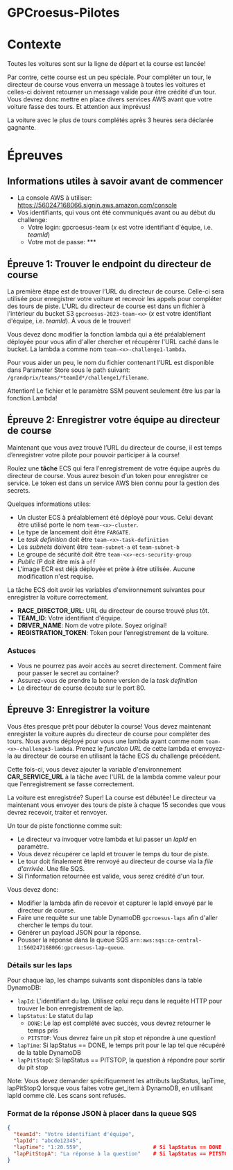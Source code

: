# GPCroesus-Pilotes

# Contexte
Toutes les voitures sont sur la ligne de départ et la course est lancée! 

Par contre, cette course est un peu spéciale. Pour compléter un tour, le directeur de course vous enverra un message à toutes les voitures et celles-ci doivent retourner un message valide pour être crédité d’un tour. Vous devrez donc mettre en place divers services AWS avant que votre voiture fasse des tours. Et attention aux imprévus!

La voiture avec le plus de tours complétés après 3 heures sera déclarée gagnante.

# Épreuves

## Informations utiles à savoir avant de commencer
- La console AWS à utiliser: https://560247168066.signin.aws.amazon.com/console
- Vos identifiants, qui vous ont été communiqués avant ou au début du challenge:
  - Votre login: gpcroesus-team<x> (*x* est votre identifiant d'équipe, i.e. *teamId*)
  - Votre mot de passe: *** 

## Épreuve 1: Trouver le endpoint du directeur de course

La première étape est de trouver l’URL du directeur de course. Celle-ci sera utilisée pour enregistrer votre voiture et recevoir les appels pour compléter des tours de piste.
L'URL du directeur de course est dans un fichier à l'intérieur du bucket S3 `gpcroesus-2023-team-<x>` (*x* est votre identifiant d'équipe, i.e. *teamId*). À vous de le trouver!

Vous devez donc modifier la fonction lambda qui a été préalablement déployée  pour vous afin d'aller chercher et récupérer l'URL caché dans le bucket. La lambda a comme nom `team-<x>-challenge1-lambda`.

Pour vous aider un peu, le nom du fichier contenant l’URL est disponible dans Parameter Store sous le path suivant: `/grandprix/teams/*teamId*/challenge1/filename`.

Attention! Le fichier et le paramètre SSM peuvent seulement être lus par la fonction Lambda!

## Épreuve 2: Enregistrer votre équipe au directeur de course
Maintenant que vous avez trouvé l’URL du directeur de course, il est temps d’enregistrer votre pilote pour pouvoir participer à la course!

Roulez une **tâche** ECS qui fera l'enregistrement de votre équipe auprès du directeur de course. Vous aurez besoin d’un token pour enregistrer ce service. Le token est dans un service AWS bien connu pour la gestion des secrets.

Quelques informations utiles:
- Un cluster ECS à préalablement été déployé pour vous. Celui devant être utilisé porte le nom `team-<x>-cluster`.
- Le type de lancement doit être `FARGATE`.
- Le _task definition_ doit être `team-<x>-task-definition`
- Les _subnets_ doivent être `team-subnet-a` et `team-subnet-b`
- Le groupe de sécurité doit être `team-<x>-ecs-security-group`
- _Public IP_ doit être mis à `off`
- L'image ECR est déjà déployée et prète à être utilisée. Aucune modification n'est requise.

La tâche ECS doit avoir les variables d'environnement suivantes pour enregistrer la voiture correctement.
  - **RACE_DIRECTOR_URL**: URL du directeur de course trouvé plus tôt.
  - **TEAM_ID**: Votre identifiant d'équipe.
  - **DRIVER_NAME**: Nom de votre pilote. Soyez original!
  - **REGISTRATION_TOKEN**: Token pour l’enregistrement de la voiture.

### Astuces

- Vous ne pourrez pas avoir accès au secret directement. Comment faire pour passer le secret au container?
- Assurez-vous de prendre la bonne version de la _task definition_
- Le directeur de course écoute sur le port 80.

## Épreuve 3: Enregistrer la voiture

Vous êtes presque prêt pour débuter la course! Vous devez maintenant enregister la voiture auprès du directeur de course pour compléter des tours. Nous avons déployé pour vous une lambda ayant comme nom `team-<x>-challenge3-lambda`. Prenez le _function URL_ de cette lambda et envoyez-la au directeur de course en utilisant la tâche ECS du challenge précédent.

Cette fois-ci, vous devez ajouter la variable d'environnement **CAR_SERVICE_URL** à la tâche avec l'URL de la lambda comme valeur pour que l'enregistrement se fasse correctement.

La voiture est enregistrée? Super! La course est débutée! Le directeur va maintenant vous envoyer des tours de piste à chaque 15 secondes que vous devrez recevoir, traiter et renvoyer.

Un tour de piste fonctionne comme suit:

- Le directeur va invoquer votre lambda et lui passer un *lapId* en paramètre.
- Vous devez récupérer ce lapId et trouver le temps du tour de piste.
- Le tour doit finalement être renvoyé au directeur de course via la _file d'arrivée_. Une file SQS.
- Si l'information retournée est valide, vous serez crédité d'un tour.

Vous devez donc:

- Modifier la lambda afin de recevoir et capturer le lapId envoyé par le directeur de course.
- Faire une requête sur une table DynamoDB `gpcroesus-laps` afin d'aller chercher le temps du tour.
- Générer un payload JSON pour la réponse.
- Pousser la réponse dans la queue SQS `arn:aws:sqs:ca-central-1:560247168066:gpcroesus-lap-queue`.


### Détails sur les laps

Pour chaque lap, les champs suivants sont disponibles dans la table DynamoDB:
  - ``lapId``: L'identifiant du lap. Utilisez celui reçu dans le requête HTTP pour trouver le bon enregistrement de lap.
  - ``lapStatus``: Le statut du lap
    - ``DONE``: Le lap est complété avec succès, vous devrez retourner le temps pris
    - ``PITSTOP``: Vous devrez faire un pit stop et répondre à une question!
  - ``lapTime``: Si lapStatus == DONE, le temps prit pour le lap tel que récupéré de la table DynamoDB
  - ``lapPitStopQ``: Si lapStatus == PITSTOP, la question à répondre pour sortir du pit stop

Note: Vous devez demander spécifiquement les attributs lapStatus, lapTime, lapPitStopQ lorsque vous faites votre get_item à DynamoDB, en utilisant lapId comme clé. Les scans sont refusés.

### Format de la réponse JSON à placer dans la queue SQS

```json
{
  "teamId": "Votre identifiant d'équipe",
  "lapId": "abcde12345",
  "lapTime": "1:20.559",                       # Si lapStatus == DONE
  "lapPitStopA": "La réponse à la question"    # Si lapStatus == PITSTOP
}
```
